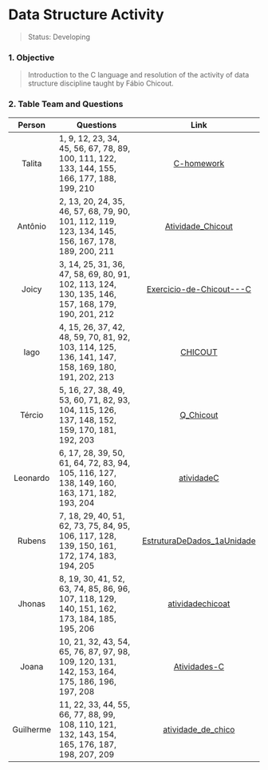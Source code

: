 # Data Structure Activity

>Status: Developing 

### 1. Objective

>Introduction to the C language and resolution of the activity of data structure discipline taught by Fábio Chicout.

### 2. Table Team and Questions

Person       | Questions                                                   | Link
:-------------:| ----------------------------------------------------------- | :---------------------------------:
Talita       | 1, 9, 12, 23, 34, 45, 56, 67, 78, 89, 100, 111, 122, 133, 144, 155, 166, 177, 188, 199, 210  | [C-homework](https://github.com/talitagiovanna/C-homework)
Antônio      | 2, 13, 20, 24, 35, 46, 57, 68, 79, 90, 101, 112, 119, 123, 134, 145, 156, 167, 178, 189, 200, 211  | [Atividade_Chicout](https://github.com/AntonioSilva1507/Atividade_Chicout)
Joicy        | 3, 14, 25, 31, 36, 47, 58, 69, 80, 91, 102, 113, 124, 130, 135, 146, 157, 168, 179, 190, 201, 212  | [Exercicio-de-Chicout---C](https://github.com/JoicyBrasil/Exercicio-de-Chicout---C)
Iago         | 4, 15, 26, 37, 42, 48, 59, 70, 81, 92, 103, 114, 125, 136, 141, 147, 158, 169, 180, 191, 202, 213  | [CHICOUT](https://github.com/iagup/CHICOUT)
Tércio       | 5, 16, 27, 38, 49, 53, 60, 71, 82, 93, 104, 115, 126, 137, 148, 152, 159, 170, 181, 192, 203  | [Q_Chicout](https://github.com/Tflavio05/Q_Chicout)
Leonardo     | 6, 17, 28, 39, 50, 61, 64, 72, 83, 94, 105, 116, 127, 138, 149, 160, 163, 171, 182, 193, 204  | [atividadeC](https://github.com/LeoLaurentino/atividadeC)
Rubens       | 7, 18, 29, 40, 51, 62, 73, 75, 84, 95, 106, 117, 128, 139, 150, 161, 172, 174, 183, 194, 205  | [EstruturaDeDados_1aUnidade](https://github.com/rubensrates/EstruturaDeDados_1aUnidade)
Jhonas       | 8, 19, 30, 41, 52, 63, 74, 85, 86, 96, 107, 118, 129, 140, 151, 162, 173, 184, 185, 195, 206  | [atividadechicoat](https://github.com/jhonasbs/atividadechicoat)
Joana        | 10, 21, 32, 43, 54, 65, 76, 87, 97, 98, 109, 120, 131, 142, 153, 164, 175, 186, 196, 197, 208 | [Atividades-C](https://github.com/Marqueskarina/Atividades-C/tree/main)
Guilherme    | 11, 22, 33, 44, 55, 66, 77, 88, 99, 108, 110, 121, 132, 143, 154, 165, 176, 187, 198, 207, 209 | [atividade_de_chico](https://github.com/guilhermecavalcantii/atividade_de_chico)